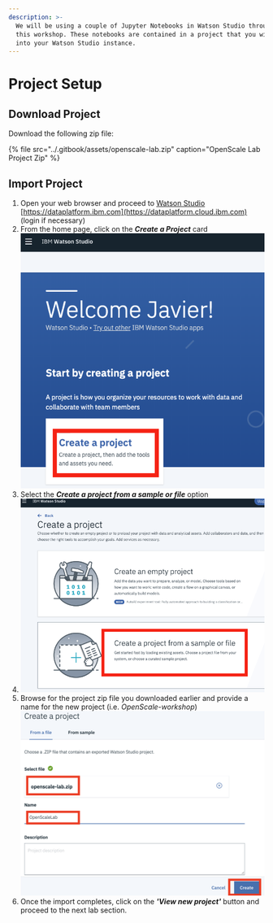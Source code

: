 ```yaml
---
description: >-
  We will be using a couple of Jupyter Notebooks in Watson Studio throughout
  this workshop. These notebooks are contained in a project that you will import
  into your Watson Studio instance.
---
```


# Project Setup

## Download Project

Download the following zip file: 

{% file src="../.gitbook/assets/openscale-lab.zip" caption="OpenScale Lab Project Zip" %}

## Import Project

1. Open your web browser and proceed to [Watson Studio](https://dataplatform.ibm.com) [https://dataplatform.ibm.com](https://dataplatform.cloud.ibm.com) \(login if necessary\)
2. From the home page, click on the _**Create a Project**_ card    ![](../.gitbook/assets/screen-shot-2019-10-27-at-7.05.18-am.png) 
3. Select the _**Create a project from a sample or file**_ option 
4. ![](../.gitbook/assets/screen-shot-2019-10-27-at-7.12.39-am.png) 
5. Browse for the project zip file you downloaded earlier and provide a name for the new project \(i.e. _OpenScale-workshop_\)   ![](../.gitbook/assets/screen-shot-2019-10-27-at-3.02.44-pm.png) 
6. Once the import completes, click on the _**'View new project'**_ button and proceed to the next lab section.






